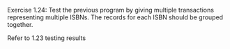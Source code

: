 Exercise 1.24:
Test the previous program by giving multiple transactions
representing multiple ISBNs. The records for each ISBN should be grouped
together.

Refer to 1.23 testing results
